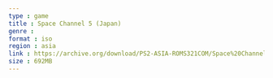 ```yaml
---
type : game
title : Space Channel 5 (Japan)
genre : 
format : iso
region : asia
link : https://archive.org/download/PS2-ASIA-ROMS321COM/Space%20Channel%205%20%28Japan%29.7z
size : 692MB
---
```

